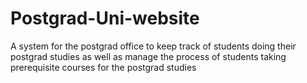 # Postgrad-Uni-website
A system for the postgrad office to keep track of students doing their postgrad studies as well as manage the process of
students taking prerequisite courses for the postgrad studies
